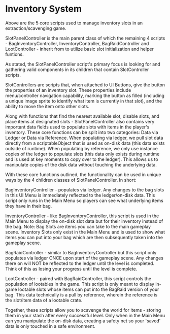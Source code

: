 # Inventory System
Above are the 5 core scripts used to manage inventory slots in an extraction/scavenging game.

SlotPanelController is the main parent class of which the remaining 4 scripts - BagInventoryController, InventoryController, BagRaidController and LootController - inherit from to utilize basic slot initialization and helper funtions.

As stated, the SlotPanelController script's primary focus is looking for and gathering valid components in its children that contain SlotController scripts.

SlotControllers are scripts that, when attached to UI Buttons, give the button the properties of an inventory slot. These properties include menu/controller navigation capability, marking the button as filled (including a unique image sprite to identify what item is currently in that slot), and the ability to move the item onto other slots.

Along with functions that find the nearest available slot, disable slots, and place items at designated slots - SlotPanelController also contains very important data fields used to populate slots with items in the player's inventory. These core functions can be split into two categories: Data via Ledger or Data via Reference. When populating via ledger, we pull slot data directly from a scriptableObject that is used as on-disk data (this data exists outside of runtime). When populating by reference, we only use instance copies of the ledger to populate slots (this data only exists during runtime and is used at key moments to copy over to the ledger). This allows us to manipulate copies of the disk data without touching the underlying data.

With these core functions outlined, the functionality can be used in unique ways by the 4 children classes of SlotPanelController. In short:

BagInventoryController - populates via ledger. Any changes to the bag slots in this UI Menu is immediately reflected to the ledger/on-disk data. This script only runs in the Main Menu so players can see what underlying items they have in their bag.

InventoryController - like BagInventoryController, this script is used in the Main Menu to display the on-disk slot data but for their inventory instead of the bag. Note: Bag Slots are items you can take to the main gameplay scene. Inventory Slots only exist in the Main Menu and is used to show what items you can put into your bag which are then subsequently taken into the gameplay scene.

BagRaidController - similar to BagInventoryController but this script only populates via ledger ONCE upon start of the gameplay scene. Any changes there on will NOT be reflected to the ledger until the level is completed. Think of this as losing your progress until the level is complete.

LootController - paired with BagRaidController, this script controls the population of lootables in the game. This script is only meant to display in-game lootable slots whose items can put into the BagRaid version of your bag. This data technically is a pull by reference, wherein the reference is the slot/item data of a lootable crate.

Together, these scripts allow you to scavenge the world for items - storing them in your stash after every successful level. Only when in the Main Menu can you manipulate the on-disk data, creating a safety net so your 'saved' data is only touched in a safe environment.
